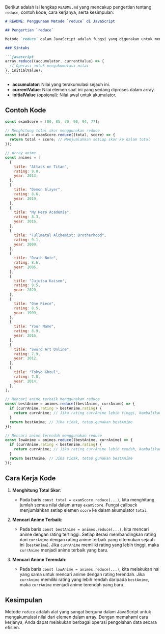Berikut adalah isi lengkap `README.md` yang mencakup pengertian tentang `reduce`, contoh kode, cara kerjanya, serta kesimpulan:

````markdown
# README: Penggunaan Metode `reduce` di JavaScript

## Pengertian `reduce`

Metode `reduce` dalam JavaScript adalah fungsi yang digunakan untuk mengakumulasi nilai dari elemen-elemen dalam sebuah array menjadi satu nilai tunggal. Metode ini mengiterasi setiap elemen dalam array dan menerapkan fungsi callback yang diberikan. Callback ini menerima dua parameter: akumulator (nilai yang terakumulasi sejauh ini) dan nilai saat ini dari array.

### Sintaks

```javascript
array.reduce((accumulator, currentValue) => {
  // Operasi untuk mengakumulasi nilai
}, initialValue);
```
````

- **accumulator**: Nilai yang terakumulasi sejauh ini.
- **currentValue**: Nilai elemen saat ini yang sedang diproses dalam array.
- **initialValue** (opsional): Nilai awal untuk akumulator.

## Contoh Kode

```javascript
const examScore = [80, 85, 70, 90, 94, 77];

// Menghitung total skor menggunakan reduce
const total = examScore.reduce((total, score) => {
  return total + score; // Menjumlahkan setiap skor ke dalam total
});

// Array anime
const animes = [
  {
    title: "Attack on Titan",
    rating: 9.0,
    year: 2013,
  },
  {
    title: "Demon Slayer",
    rating: 8.6,
    year: 2019,
  },
  {
    title: "My Hero Academia",
    rating: 8.3,
    year: 2016,
  },
  {
    title: "Fullmetal Alchemist: Brotherhood",
    rating: 9.1,
    year: 2009,
  },
  {
    title: "Death Note",
    rating: 8.6,
    year: 2006,
  },
  {
    title: "Jujutsu Kaisen",
    rating: 9.5,
    year: 2020,
  },
  {
    title: "One Piece",
    rating: 8.5,
    year: 1999,
  },
  {
    title: "Your Name",
    rating: 8.9,
    year: 2016,
  },
  {
    title: "Sword Art Online",
    rating: 7.9,
    year: 2012,
  },
  {
    title: "Tokyo Ghoul",
    rating: 7.8,
    year: 2014,
  },
];

// Mencari anime terbaik menggunakan reduce
const bestAnime = animes.reduce((bestAnime, currAnime) => {
  if (currAnime.rating > bestAnime.rating) {
    return currAnime; // Jika rating currAnime lebih tinggi, kembalikan currAnime
  }
  return bestAnime; // Jika tidak, tetap gunakan bestAnime
});

// Mencari anime terendah menggunakan reduce
const lowAnime = animes.reduce((bestAnime, currAnime) => {
  if (currAnime.rating < bestAnime.rating) {
    return currAnime; // Jika rating currAnime lebih rendah, kembalikan currAnime
  }
  return bestAnime; // Jika tidak, tetap gunakan bestAnime
});
```

## Cara Kerja Kode

1. **Menghitung Total Skor**:

   - Pada baris `const total = examScore.reduce(...)`, kita menghitung jumlah semua nilai dalam array `examScore`. Fungsi callback menjumlahkan setiap elemen `score` ke dalam akumulator `total`.

2. **Mencari Anime Terbaik**:

   - Pada baris `const bestAnime = animes.reduce(...)`, kita mencari anime dengan rating tertinggi. Setiap iterasi membandingkan rating dari `currAnime` dengan rating anime terbaik yang ditemukan sejauh ini (`bestAnime`). Jika `currAnime` memiliki rating yang lebih tinggi, maka `currAnime` menjadi anime terbaik yang baru.

3. **Mencari Anime Terendah**:
   - Pada baris `const lowAnime = animes.reduce(...)`, kita melakukan hal yang sama untuk mencari anime dengan rating terendah. Jika `currAnime` memiliki rating yang lebih rendah daripada `bestAnime`, maka `currAnime` menjadi anime terendah yang baru.

## Kesimpulan

Metode `reduce` adalah alat yang sangat berguna dalam JavaScript untuk mengakumulasi nilai dari elemen dalam array. Dengan memahami cara kerjanya, Anda dapat melakukan berbagai operasi pengolahan data secara efisien.

```

```
